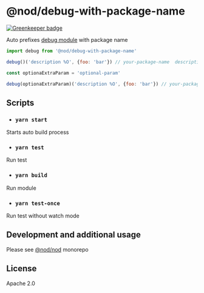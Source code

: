 # @nod/debug-with-package-name

[![Greenkeeper badge](https://badges.greenkeeper.io/NOD-studios/debug-with-package-name.svg)](https://greenkeeper.io/)

Auto prefixes [debug module](https://www.npmjs.com/package/debug) with package name

```javascript
import debug from '@nod/debug-with-package-name'

debug()('description %O', {foo: 'bar'}) // your-package-name  description: { foo: bar }
```

```javascript
const optionaExtraParam = 'optional-param'

debug(optionaExtraParam)('description %O', {foo: 'bar'}) // your-package-name/optionalParam  description: { foo: bar }
```

## Scripts
- ### `yarn start`
Starts auto build process

- ### `yarn test`
Run test

- ### `yarn build`
Run module

- ### `yarn test-once`
Run test without watch mode

## Development and additional usage
Please see [@nod/nod](https://github.com/NOD-studios/nod) monorepo

## License
Apache 2.0
